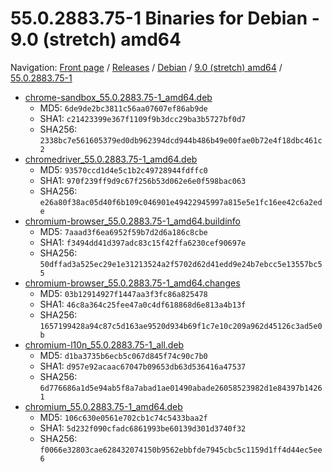 # 55.0.2883.75-1 Binaries for Debian - 9.0 (stretch) amd64

Navigation: [Front page](/ungoogled-chromium-binaries/) / [Releases](/ungoogled-chromium-binaries/releases/) / [Debian](/ungoogled-chromium-binaries/releases/debian) / [9.0 (stretch) amd64](/ungoogled-chromium-binaries/releases/debian/stretch_amd64) / [55.0.2883.75-1](/ungoogled-chromium-binaries/releases/debian/stretch_amd64/55.0.2883.75-1)


* [chrome-sandbox_55.0.2883.75-1_amd64.deb](https://github.com/Eloston/ungoogled-chromium/releases/download/55.0.2883.75-1/chrome-sandbox_55.0.2883.75-1_amd64.deb)
    * MD5: `6de9de2bc3811c56aa07607ef86ab9de`
    * SHA1: `c21423399e367f1109f9b3dcc29ba3b5727bf0d7`
    * SHA256: `2338bc7e561605379ed0db962394dcd944b486b49e00fae0b72e4f18dbc461c2`
* [chromedriver_55.0.2883.75-1_amd64.deb](https://github.com/Eloston/ungoogled-chromium/releases/download/55.0.2883.75-1/chromedriver_55.0.2883.75-1_amd64.deb)
    * MD5: `93570ccd1d4e5c1b2c49728944fdffc0`
    * SHA1: `970f239ff9d9c67f256b53d062e6e0f598bac063`
    * SHA256: `e26a80f38ac05d40f6b109c046901e49422945997a815e5e1fc16ee42c6a2ede`
* [chromium-browser_55.0.2883.75-1_amd64.buildinfo](https://github.com/Eloston/ungoogled-chromium/releases/download/55.0.2883.75-1/chromium-browser_55.0.2883.75-1_amd64.buildinfo)
    * MD5: `7aaad3f6ea6952f59b7d2d6a186c8cbe`
    * SHA1: `f3494dd41d397adc83c15f42ffa6230cef90697e`
    * SHA256: `50dffad3a525ec29e1e31213524a2f5702d62d41edd9e24b7ebcc5e13557bc55`
* [chromium-browser_55.0.2883.75-1_amd64.changes](https://github.com/Eloston/ungoogled-chromium/releases/download/55.0.2883.75-1/chromium-browser_55.0.2883.75-1_amd64.changes)
    * MD5: `03b12914927f1447aa3f3fc86a825478`
    * SHA1: `46c8a364c25fee47a0c4df618868d6e813a4b13f`
    * SHA256: `1657199428a94c87c5d163ae9520d934b69f1c7e10c209a962d45126c3ad5e0b`
* [chromium-l10n_55.0.2883.75-1_all.deb](https://github.com/Eloston/ungoogled-chromium/releases/download/55.0.2883.75-1/chromium-l10n_55.0.2883.75-1_all.deb)
    * MD5: `d1ba3735b6ecb5c067d845f74c90c7b0`
    * SHA1: `d957e92acaac67047b09653db63d536416a47537`
    * SHA256: `6d776686a1d5e94ab5f8a7abad1ae01490abade26058523982d1e84397b14261`
* [chromium_55.0.2883.75-1_amd64.deb](https://github.com/Eloston/ungoogled-chromium/releases/download/55.0.2883.75-1/chromium_55.0.2883.75-1_amd64.deb)
    * MD5: `106c630e0561e702cb1c74c5433baa2f`
    * SHA1: `5d232f090cfadc6861993be60139d301d3740f32`
    * SHA256: `f0066e32803cae628432074150b9562ebbfde7945cbc5c1159d1ff4d44ec5ee6`

